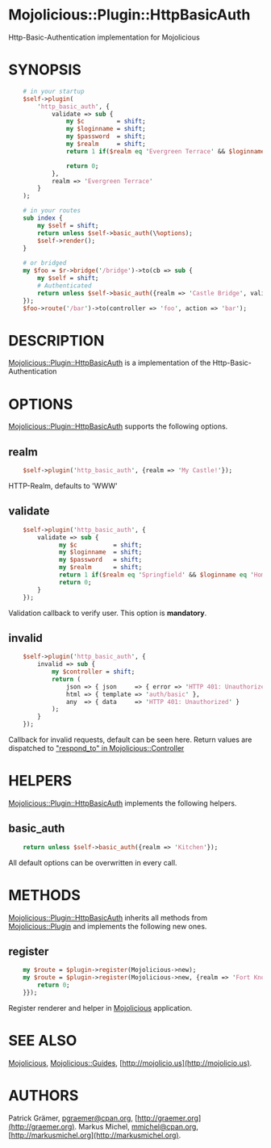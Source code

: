 # Mojolicious::Plugin::HttpBasicAuth

Http-Basic-Authentication implementation for Mojolicious

# SYNOPSIS
```perl
    # in your startup
    $self->plugin(
        'http_basic_auth', {
            validate => sub {
                my $c         = shift;
                my $loginname = shift;
                my $password  = shift;
                my $realm     = shift;
                return 1 if($realm eq 'Evergreen Terrace' && $loginname eq 'Homer' && $password eq 'Marge');

                return 0;
            },
            realm => 'Evergreen Terrace'
        }
    );

    # in your routes
    sub index {
        my $self = shift;
        return unless $self->basic_auth(\%options);
        $self->render();
    }
    
    # or bridged
    my $foo = $r->bridge('/bridge')->to(cb => sub {
        my $self = shift;
        # Authenticated
        return unless $self->basic_auth({realm => 'Castle Bridge', validate => sub {return 1;}});
    });
    $foo->route('/bar')->to(controller => 'foo', action => 'bar');
```



# DESCRIPTION

[Mojolicious::Plugin::HttpBasicAuth](https://metacpan.org/pod/Mojolicious::Plugin::HttpBasicAuth) is a implementation of the Http-Basic-Authentication

# OPTIONS

[Mojolicious::Plugin::HttpBasicAuth](https://metacpan.org/pod/Mojolicious::Plugin::HttpBasicAuth) supports the following options.

## realm
```perl
    $self->plugin('http_basic_auth', {realm => 'My Castle!'});
```
HTTP-Realm, defaults to 'WWW'

## validate
```perl
    $self->plugin('http_basic_auth', {
        validate => sub {
              my $c          = shift;
              my $loginname  = shift;
              my $password   = shift;
              my $realm      = shift;
              return 1 if($realm eq 'Springfield' && $loginname eq 'Homer' && $password eq 'Marge');
              return 0;
        }
    });
```
Validation callback to verify user. This option is __mandatory__.

## invalid
```perl
    $self->plugin('http_basic_auth', {
        invalid => sub {
            my $controller = shift;
            return (
                json => { json     => { error => 'HTTP 401: Unauthorized' } },
                html => { template => 'auth/basic' },
                any  => { data     => 'HTTP 401: Unauthorized' }
            );
        }
    });
```
Callback for invalid requests, default can be seen here. Return values are dispatched to ["respond_to" in Mojolicious::Controller](https://metacpan.org/pod/Mojolicious::Controller#respond_to)

# HELPERS

[Mojolicious::Plugin::HttpBasicAuth](https://metacpan.org/pod/Mojolicious::Plugin::HttpBasicAuth) implements the following helpers.

## basic\_auth
```perl
    return unless $self->basic_auth({realm => 'Kitchen'});
```
All default options can be overwritten in every call.

# METHODS

[Mojolicious::Plugin::HttpBasicAuth](https://metacpan.org/pod/Mojolicious::Plugin::HttpBasicAuth) inherits all methods from
[Mojolicious::Plugin](https://metacpan.org/pod/Mojolicious::Plugin) and implements the following new ones.

## register
```perl
    my $route = $plugin->register(Mojolicious->new);
    my $route = $plugin->register(Mojolicious->new, {realm => 'Fort Knox', validate => sub {
        return 0;
    }});
```
Register renderer and helper in [Mojolicious](https://metacpan.org/pod/Mojolicious) application.

# SEE ALSO

[Mojolicious](https://metacpan.org/pod/Mojolicious), [Mojolicious::Guides](https://metacpan.org/pod/Mojolicious::Guides), [http://mojolicio.us](http://mojolicio.us).

# AUTHORS

Patrick Grämer, <pgraemer@cpan.org>, [http://graemer.org](http://graemer.org).
Markus Michel, <mmichel@cpan.org>, [http://markusmichel.org](http://markusmichel.org).
